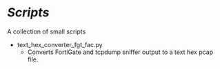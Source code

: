 # _Scripts_
A collection of small scripts

- text_hex_converter_fgt_fac.py
  - Converts FortiGate and tcpdump sniffer output to a text hex pcap file.
